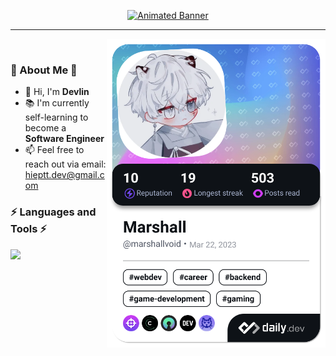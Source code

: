 <p align="center">
  <a href="#">
    <img src="./images/gif-2.gif" alt="Animated Banner" />
  </a>
</p>

---

<a href="https://app.daily.dev/deviquee">
  <img
    align="right"
    src="./devcard.png"
    width="350"
    alt="Devlin's Dev Card" />
</a>

<br />

### 🔰 About Me 🔰
- 👋 Hi, I'm **Devlin**
- 📚 I'm currently self-learning to become a **Software Engineer**
- 📫 Feel free to reach out via email: [hieptt.dev@gmail.com](mailto:hieptt.dev@gmail.com)

### ⚡ Languages and Tools ⚡
<p>
  <a href="https://skillicons.dev">
    <img src="https://skillicons.dev/icons?i=java,spring,py,django,mysql,html,css,js,jquery,sass,bootstrap,react,regex,git,github,heroku,vercel,githubactions,firebase,selenium&perline=5&theme=dark" />
  </a>
</p>

<br />
